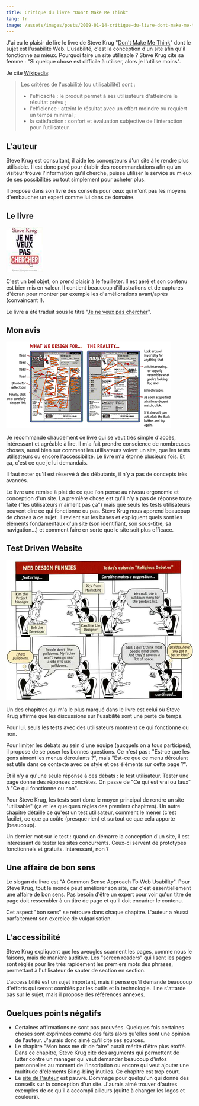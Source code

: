 ```yaml
---
title: Critique du livre "Don't Make Me Think"
lang: fr
image: /assets/images/posts/2009-01-14-critique-du-livre-dont-make-me-think/dmmt-cover-2nd.jpg
---
```


J'ai eu le plaisir de lire le livre de Steve Krug "[Don't Make Me Think](http://sensible.com/buythebook.html)" dont le sujet est l'usabilité Web. L'usabilité, c'est la conception d'un site afin qu'il fonctionne au mieux. Pourquoi faire un site utilisable ? Steve Krug cite sa femme : "Si quelque chose est difficile à utiliser, alors je l'utilise moins".

Je cite [Wikipedia](http://fr.wikipedia.org/wiki/Utilisabilit%C3%A9):

> Les critères de l'usabilité (ou utilisabilité) sont :
>
> - l'efficacité : le produit permet à ses utilisateurs d'atteindre le résultat prévu ;
> - l'efficience : atteint le résultat avec un effort moindre ou requiert un temps minimal ;
> - la satisfaction : confort et évaluation subjective de l’interaction pour l’utilisateur.

## L'auteur

Steve Krug est consultant, il aide les concepteurs d'un site à le rendre plus utilisable. Il est donc payé pour établir des recommandations afin qu'un visiteur trouve l'information qu'il cherche, puisse utiliser le service au mieux de ses possibilités ou tout simplement pour acheter plus.

Il propose dans son livre des conseils pour ceux qui n'ont pas les moyens d'embaucher un expert comme lui dans ce domaine.

## Le livre

![Couverture Je Ne Veux Pas Chercher](/assets/images/posts/2009-01-14-critique-du-livre-dont-make-me-think/dmmt-cover-fr-je-ne-veux-pas-chercher.jpg)

C'est un bel objet, on prend plaisir à le feuilleter. Il est aéré et son contenu est bien mis en valeur. Il contient beaucoup d'illustrations et de captures d'écran pour montrer par exemple les d'améliorations avant/après (convaincant !).

Le livre a été traduit sous le titre "[Je ne veux pas chercher](http://www.amazon.fr/veux-pas-chercher-navigation-internautes/dp/274402189X)".

## Mon avis

![](/assets/images/posts/2009-01-14-critique-du-livre-dont-make-me-think/dmmt-usability-glance.png)

Je recommande chaudement ce livre qui se veut très simple d'accès, intéressant et agréable à lire. Il m'a fait prendre conscience de nombreuses choses, aussi bien sur comment les utilisateurs voient un site, que les tests utilisateurs ou encore l'accessibilité. Le livre m'a étonné plusieurs fois. Et ça, c'est ce que je lui demandais.

Il faut noter qu'il est réservé à des débutants, il n'y a pas de concepts très avancés.

Le livre une remise à plat de ce que l'on pense au niveau ergonomie et conception d'un site. La première chose est qu'il n'y a pas de réponse toute faite ("les utilisateurs n'aiment pas ça") mais que seuls les tests utilisateurs peuvent dire ce qui fonctionne ou pas. Steve Krug nous apprend beaucoup de choses à ce sujet. Il revient sur les bases et expliquent quels sont les éléments fondamentaux d'un site (son identifiant, son sous-titre, sa navigation...) et comment faire en sorte que le site soit plus efficace.

## Test Driven Website

![Web Design Funnies](/assets/images/posts/2009-01-14-critique-du-livre-dont-make-me-think/dmmt-webdesignfunnies1.jpg)

Un des chapitres qui m'a le plus marqué dans le livre est celui où Steve Krug affirme que les discussions sur l'usabilité sont une perte de temps.

Pour lui, seuls les tests avec des utilisateurs montrent ce qui fonctionne ou non.

Pour limiter les débats au sein d'une équipe (auxquels on a tous participés), il propose de se poser les bonnes questions. Ce n'est pas : "Est-ce que les gens aiment les menus déroulants ?", mais "Est-ce que ce menu déroulant est utile dans ce contexte avec ce style et ces éléments sur cette page ?".

Et il n'y a qu'une seule réponse à ces débats : le test utilisateur.
Tester une page donne des réponses concrètes. On passe de "Ce qui est vrai ou faux" à "Ce qui fonctionne ou non".

Pour Steve Krug, les tests sont donc le moyen principal de rendre un site "utilisable" (ça et les quelques règles des premiers chapitres). Un autre chapitre détaille ce qu'est un test utilisateur, comment le mener (c'est facile), ce que ça coûte (presque rien) et surtout ce que cela apporte (beaucoup).

Un dernier mot sur le test : quand on démarre la conception d'un site, il est intéressant de tester les sites concurrents. Ceux-ci servent de prototypes fonctionnels et gratuits. Intéressant, non ?

## Une affaire de bon sens

Le slogan du livre est "A Common Sense Approach To Web Usability". Pour Steve Krug, tout le monde peut améliorer son site, car c'est essentiellement une affaire de bon sens. Pas besoin d'être un expert pour voir qu'un titre de page doit ressembler à un titre de page et qu'il doit encadrer le contenu.

Cet aspect "bon sens" se retrouve dans chaque chapitre. L'auteur a réussi parfaitement son exercice de vulgarisation.

## L'accessibilité

Steve Krug expliquent que les aveugles scannent les pages, comme nous le faisons, mais de manière auditive. Les "screen readers" qui lisent les pages sont réglés pour lire très rapidement les premiers mots des phrases, permettant à l'utilisateur de sauter de section en section.

L'accessibilité est un sujet important, mais il pense qu'il demande beaucoup d'efforts qui seront comblés par les outils et la technologie. Il ne s'attarde pas sur le sujet, mais il propose des références annexes.

## Quelques points négatifs

- Certaines affirmations ne sont pas prouvées. Quelques fois certaines choses sont exprimées comme des faits alors qu'elles sont une opinion de l'auteur. J'aurais donc aimé qu'il cite ses sources.
- Le chapitre "Mon boss me dit de faire" aurait mérité d'être plus étoffé. Dans ce chapitre, Steve Krug cite des arguments qui permettent de lutter contre un manager qui veut demander beaucoup d'infos personnelles au moment de l'inscription ou encore qui veut ajouter une multitude d'éléments Bling-bling inutiles. Ce chapitre est trop court.
- Le [site de l'auteur](http://sensible.com) est pauvre. Dommage pour quelqu'un qui donne des conseils sur la conception d'un site. J'aurais aimé trouver d'autres exemples de ce qu'il a accompli ailleurs (quitte à changer les logos et couleurs).
